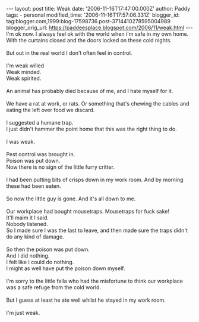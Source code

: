 \-\-- layout: post title: Weak date: \'2006-11-16T17:47:00.000Z\'
author: Paddy tags: - personal modified\_time:
\'2006-11-16T17:57:06.331Z\' blogger\_id:
tag:blogger.com,1999:blog-17598736.post-3714410278595004989
blogger\_orig\_url: https://paddeesplace.blogspot.com/2006/11/weak.html
\-\-- I\'m ok now. I always feel ok with the world when i\'m safe in my
own home. With the curtains closed and the doors locked on these cold
nights.\
\
But out in the real world I don\'t often feel in control.\
\
I\'m weak willed\
Weak minded.\
Weak spirited.\
\
An animal has probably died because of me, and I hate myself for it.\
\
We have a rat at work, or rats. Or something that\'s chewing the cables
and eating the left over food we discard.\
\
I suggested a humane trap.\
I just didn\'t hammer the point home that this was the right thing to
do.\
\
I was weak.\
\
Pest control was brought in.\
Poison was put down.\
Now there is no sign of the little furry critter.\
\
I had been putting bits of crisps down in my work room. And by morning
these had been eaten.\
\
So now the little guy is gone. And it\'s all down to me.\
\
Our workplace had bought mousetraps. Mousetraps for fuck sake!\
It\'ll maim it I said.\
Nobody listened.\
So I made sure I was the last to leave, and then made sure the traps
didn\'t do any kind of damage.\
\
So then the poison was put down.\
And I did nothing.\
I felt like I could do nothing.\
I might as well have put the poison down myself.\
\
I\'m sorry to the little fella who had the misfortune to think our
workplace was a safe refuge from the cold world.\
\
But I guess at least he ate well whilst he stayed in my work room.\
\
I\'m just weak.
